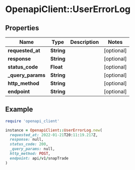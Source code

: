 # OpenapiClient::UserErrorLog

## Properties

| Name | Type | Description | Notes |
| ---- | ---- | ----------- | ----- |
| **requested_at** | **String** |  | [optional] |
| **response** | **String** |  | [optional] |
| **status_code** | **Float** |  | [optional] |
| **_query_params** | **String** |  | [optional] |
| **http_method** | **String** |  | [optional] |
| **endpoint** | **String** |  | [optional] |

## Example

```ruby
require 'openapi_client'

instance = OpenapiClient::UserErrorLog.new(
  requested_at: 2022-01-21T20:11:19.217Z,
  response: null,
  status_code: 200,
  _query_params: null,
  http_method: POST,
  endpoint: api/v1/snapTrade
)
```

